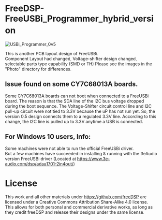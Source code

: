 # FreeDSP-FreeUSBi_Programmer_hybrid_version　　
![USBi_Programmer_0v5](https://github.com/user-attachments/assets/68d7a9d3-1c32-4895-a1cc-66435c542b67)


This is another PCB layout design of FreeUSBi.  
Component Layout had changed, Voltage-shifter design changed, selectable parts type capability (SMD or TH)
Please see the images in the "Photo" directory for differences.  
  
## Issue found on some CY7C68013A boards.
Some CY7C68013A boards can not boot when connected to a FreeUSBi board. The reason is that the SDA line of the I2C bus voltage dropped during the boot sequence. The Voltage-Shifter circuit control line and I2C pull-up circuit were not tied to 3.3V because the uP has not run yet. So, the version 0.5 design connects them to a regulated 3.3V line. According to this change, the I2C line is pulled up to 3.3V anytime a USB is connected.  
  
## For Windows 10 users, Info:
Some machines were not able to run the official FreeUSBi driver.  
But a few machines have succeeded in installing & running with the 3eAudio version FreeUSBi driver (Located at https://www.3e-audio.com/dsp/adau1701-2in4out/)

# License
This work and all other materials under https://github.com/freeDSP are licensed under a Creative Commons Attribution Share-Alike 4.0 license. This allows for both personal and commercial derivative works, as long as they credit freeDSP and release their designs under the same license.
